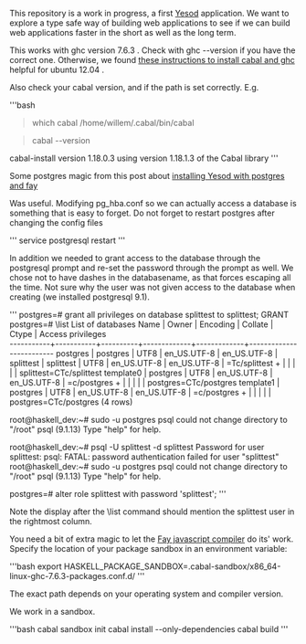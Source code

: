 This repository is a work in progress, a first
[Yesod](http://www.yesodweb.com) application. We want to explore a type
safe way of building web applications to see if we can build web
applications faster in the short as well as the long term. 

This works with ghc version 7.6.3 . Check with ghc --version if you have
the correct one. Otherwise, we found [these instructions to install cabal and
ghc](http://lenguyenthedat.blogspot.co.uk/2013/12/haskell-ghc-cabal-and-all-that-jazz.html)
helpful for ubuntu 12.04 .

Also check your cabal version, and if the path is set correctly. E.g.

'''bash
> which cabal
/home/willem/.cabal/bin/cabal

> cabal --version

cabal-install version 1.18.0.3
using version 1.18.1.3 of the Cabal library 
'''

Some postgres magic from this post about [installing Yesod with postgres
and
fay](http://www.hoppinger.com/blog/haskell-in-the-browser-setting-up-yesod-and-fay)

Was useful. Modifying pg_hba.conf so we can actually access a database
is something that is easy to forget. Do not forget to restart
postgres after changing the config files

'''
service postgresql restart
'''

In addition we needed to grant access to the database
through the postgresql prompt and re-set the password through the prompt
as well. We chose not to have dashes in the databasename, as that forces
escaping all the time. Not sure why the user was not given access to the
database when creating (we installed postgresql 9.1).

'''
postgres=# grant all privileges on database splittest to splittest;
GRANT
postgres=# \list
                                   List of databases
   Name    |   Owner   | Encoding |   Collate   |    Ctype    |
Access privileges    
-----------+-----------+----------+-------------+-------------+-------------------------
 postgres  | postgres  | UTF8     | en_US.UTF-8 | en_US.UTF-8 | 
 splittest | splittest | UTF8     | en_US.UTF-8 | en_US.UTF-8 | =Tc/splittest          +
           |           |          |             |             | splittest=CTc/splittest
 template0 | postgres  | UTF8     | en_US.UTF-8 | en_US.UTF-8 | =c/postgres            +
           |           |          |             |             | postgres=CTc/postgres
 template1 | postgres  | UTF8     | en_US.UTF-8 | en_US.UTF-8 | =c/postgres            +
           |           |          |             |             |
postgres=CTc/postgres
(4 rows)

root@haskell_dev:~# sudo -u postgres psql
could not change directory to "/root"
psql (9.1.13)
Type "help" for help.

root@haskell_dev:~# psql -U splittest -d splittest
Password for user splittest: 
psql: FATAL:  password authentication failed for user "splittest"
root@haskell_dev:~# sudo -u postgres psql
could not change directory to "/root"
psql (9.1.13)
Type "help" for help.

postgres=# alter role splittest with password 'splittest';
'''

Note the display after the \list command should mention the splittest
user in the rightmost column.


You need a bit of extra magic to let the [Fay javascript
compiler](https://github.com/faylang/fay/wiki) do
its' work. Specify the location of your package sandbox in an
environment variable:

'''bash
export HASKELL_PACKAGE_SANDBOX=.cabal-sandbox/x86_64-linux-ghc-7.6.3-packages.conf.d/
'''

The exact path depends on your operating system and compiler version.

We work in a sandbox.

'''bash
cabal sandbox init
cabal install --only-dependencies
cabal build
'''
